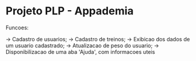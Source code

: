# Projeto PLP - Appademia

Funcoes:

-> Cadastro de usuarios;
-> Cadastro de treinos;
-> Exibicao dos dados de um usuario cadastrado;
-> Atualizacao de peso do usuario;
-> Disponibilizacao de uma aba 'Ajuda', com informacoes uteis
